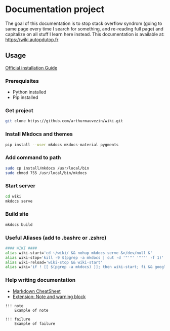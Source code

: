 # Documentation project 

The goal of this documentation is to stop stack overflow syndrom (going to same page every time I search for something, and re-reading full page) and capitalize on all stuff I learn here instead.
This documentation is available at: https://wiki.autopdutop.fr

## Usage

[Official installation Guide](http://www.mkdocs.org/)

### Prerequisites
* Python installed
* Pip installed

### Get project
```bash
git clone https://github.com/arthurmauvezin/wiki.git
```

### Install Mkdocs and themes
```bash
pip install --user mkdocs mkdocs-material pygments
```

### Add command to path
```bash
sudo cp install/mkdocs /usr/local/bin
sudo chmod 755 /usr/local/bin/mkdocs
```

### Start server
```bash
cd wiki
mkdocs serve
```

### Build site
```bash
mkdocs build
```

### Useful Aliases (add to .bashrc or .zshrc)
```bash
#### WIKI ####
alias wiki-start='cd ~/wiki/ && nohup mkdocs serve &>/dev/null &'
alias wiki-stop='kill -9 $(pgrep -a mkdocs | cut -d '"'"' '"'"' -f 1)'
alias wiki-reload='wiki-stop && wiki-start'
alias wiki='if ! [[ $(pgrep -a mkdocs) ]]; then wiki-start; fi && google-chrome-stable --app=http://localhost:8000'
```

### Help writing documentation
* [Markdown CheatSheet](https://github.com/adam-p/markdown-here/wiki/Markdown-Cheatsheet)
* [Extension: Note and warning block](https://squidfunk.github.io/mkdocs-material/extensions/admonition/)

```
!!! note
    Example of note
```

```
!!! failure
    Example of failure
```

